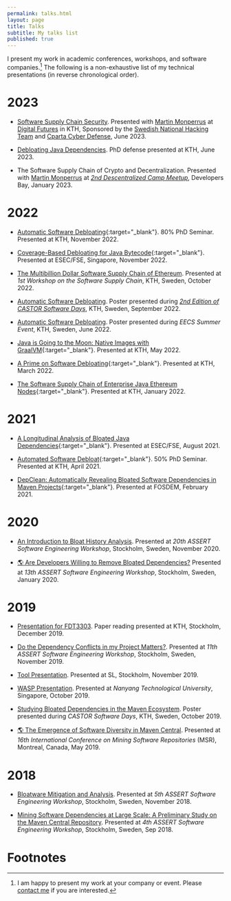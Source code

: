 ```yaml
---
permalink: talks.html
layout: page
title: Talks
subtitle: My talks list 
published: true
---
```


<!-- Carbon ads -->
<div class="cesarcarbon">
   <script async type="text/javascript" src="//cdn.carbonads.com/carbon.js?serve=CESI52JM&placement=wwwcesarsotovaleronet" id="_carbonads_js"></script>
</div>

I present my work in academic conferences, workshops, and software companies.[^1]
The following is a non-exhaustive list of my technical presentations (in reverse chronological order).
  
  [^1]: I am happy to present my work at your company or event. Please [contact me](https://www.cesarsotovalero.net/about-me#contact) if you are interested.
# 2023

- [Software Supply Chain Security](https://docs.google.com/presentation/d/1ki5KITPSciccI1Qdh3wb7GOjdw8jq-CFbY-mvXLUv2c/edit?usp=sharing). Presented with [Martin Monperrus](https://www.monperrus.net/martin/) at [Digital Futures](https://www.digitalfutures.kth.se/) in KTH, Sponsored by the [Swedish National Hacking Team](https://snht.se/) and [Cparta Cyber Defense](https://www.cparta.se/), June 2023.

- [Debloating Java Dependencies](../files/thesis/slides/cesar-phd-defense.pptx). PhD defense presented at KTH, June 2023.

- The Software Supply Chain of Crypto and Decentralization. Presented with [Martin Monperrus](https://www.monperrus.net/martin/) at [_2nd Descentralized Camp Meetup_](https://www.meetup.com/decentralized-camp/events/290035869/), Developers Bay, January 2023.

# 2022

- [Automatic Software Debloating](../talks/80_percent_2022.pdf "pdf"){:target="_blank"}. 80% PhD Seminar. Presented at KTH, November 2022.

- [Coverage-Based Debloating for Java Bytecode](https://youtu.be/HXj2B8eHmt4 "video"){:target="_blank"}. Presented at ESEC/FSE, Singapore, November 2022.

- [The Multibillion Dollar Software Supply Chain of Ethereum](https://docs.google.com/presentation/d/16yingW3HUNj6XmAfFFc_qz1bSI-ZRfV0/edit?usp=sharing&ouid=117859204590242341300&rtpof=true&sd=true). Presented at _1st Workshop on the Software Supply Chain_, KTH, Sweden, October 2022.

- [Automatic Software Debloating](../../files/posters/poster-scs-48x36.pdf). Poster presented during [_2nd Edition of CASTOR Software Days_](https://www.kth.se/castorsoftwaredays/photos), KTH, Sweden, September 2022.

- [Automatic Software Debloating](../../files/posters/poster-scs-48x36.pdf). Poster presented during _EECS Summer Event_, KTH, Sweden, June 2022.

- [Java is Going to the Moon: Native Images with GraalVM](https://docs.google.com/presentation/d/1JDVerE77ZWLqwtWP430QXF1KTd4RhKoD/edit?usp=sharing&ouid=117859204590242341300&rtpof=true&sd=true){:target="_blank"}. Presented at KTH, May 2022.

- [A Prime on Software Debloating](../talks/A_Prime_On_Software_Debloating.pdf "pdf"){:target="_blank"}. Presented at KTH, March 2022.

- [The Software Supply Chain of Enterprise Java Ethereum Nodes](https://docs.google.com/presentation/d/1pZGJ_9X_mvOzaqlelQbSyPI9opo6V_e1/edit?usp=sharing&ouid=117859204590242341300&rtpof=true&sd=true){:target="_blank"}. Presented at KTH, January 2022.

# 2021

- [A Longitudinal Analysis of Bloated Java Dependencies](https://youtu.be/cePEl485E_s "video"){:target="_blank"}. Presented at ESEC/FSE, August 2021.

- [Automated Software Debloat](../talks/50percent_seminar_kth_2021.pdf "pdf"){:target="_blank"}. 50% PhD Seminar. Presented at KTH, April 2021.

- [DepClean: Automatically Revealing Bloated Software Dependencies in Maven Projects](https://youtu.be/8SndbPMwdWE "video"){:target="_blank"}. Presented at FOSDEM, February 2021.

# 2020

- [An Introduction to Bloat History Analysis](https://docs.google.com/presentation/d/1cwBaOIJ2ZgGP62sCod_a_KrdhRg2puDlIkFKpjxPC6E/edit?usp=sharing). Presented at _20th ASSERT Software Engineering Workshop_, Stockholm, Sweden, November 2020.

- [:earth_americas: Are Developers Willing to Remove Bloated Dependencies?](https://www.cesarsotovalero.net/presentations/assert-13th/#/) Presented at _13th ASSERT Software Engineering Workshop_, Stockholm, Sweden, January 2020.
  
# 2019

- [Presentation for FDT3303](https://docs.google.com/presentation/d/1KpB16Ibfn3yjxTIxeRPcmR4JcZn3aujEl2EThyOC88U/edit?usp=sharing). Paper reading presented at KTH, Stockholm, December 2019.

- [Do the Dependency Conflicts in my Project Matters?](https://docs.google.com/presentation/d/17V5PBGj2n7dHrOmbtC0Tfzn_g6xX2mg2GFAWQtRapCY/edit?usp=sharing). Presented at _11th ASSERT Software Engineering Workshop_, Stockholm, Sweden, November 2019.

- [Tool Presentation](https://docs.google.com/presentation/d/1C_-0rQHYvuz7RqPj0dlNhUkjYX1lm9y6gBRri4BTfxk/edit?usp=sharing). Presented at SL, Stockholm, November 2019.

- [WASP Presentation](https://docs.google.com/presentation/d/1-B3YfX5xulYgq30IVhv0bLwPHFrtbaRbzZu61TA_U2k/edit?usp=sharing). Presented at _Nanyang Technological University_, Singapore, October 2019.

- [Studying Bloated Dependencies in the Maven Ecosystem](../../files/posters/Castor-Software-Days-WASP-Poster.pdf). Poster presented during _CASTOR Software Days_, KTH, Sweden, October 2019.

- [:earth_americas: The Emergence of Software Diversity in Maven Central](https://dl.serveur-du-placard.ml/these/reveal.js-3.7.0/presentations/MSR2.html). Presented at _16th International Conference on Mining Software Repositories_ (MSR), Montreal, Canada, May 2019.

# 2018

- [Bloatware Mitigation and Analysis](https://docs.google.com/presentation/d/1LYvt7fFdGf_VvdlD2XRHzUTfZZOqM55Wopw6IYM6PNQ/edit?usp=sharing). Presented at _5th ASSERT Software Engineering Workshop_, Stockholm, Sweden, November 2018.

- [Mining Software Dependencies at Large Scale: A Preliminary Study on the Maven Central Repository](https://docs.google.com/document/d/1IMhDIJjDIT_KuFLYSa5agPMvbCA8klBCemSLZI4id04/edit?usp=sharing). Presented at _4th ASSERT Software Engineering Workshop_, Stockholm, Sweden, Sep 2018.


# Footnotes

[^1]: If you are interested in placing me at your event, just [email me](mailto:cesarsotovalero@gmail.com). It’s free. You will just have to pay for economy-class airfare and a room in a decent hotel.